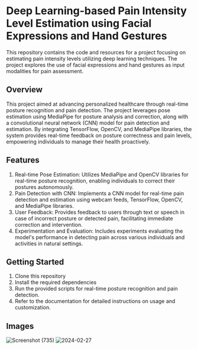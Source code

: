 # Deep Learning-based Pain Intensity Level Estimation using Facial Expressions and Hand Gestures
This repository contains the code and resources for a project focusing on estimating pain intensity levels utilizing deep learning techniques. The project explores the use of facial expressions and hand gestures as input modalities for pain assessment.

## Overview
This project aimed at advancing personalized healthcare through real-time posture recognition and pain detection. The project leverages pose estimation using MediaPipe for posture analysis and correction, along with a convolutional neural network (CNN) model for pain detection and estimation. By integrating TensorFlow, OpenCV, and MediaPipe libraries, the system provides real-time feedback on posture correctness and pain levels, empowering individuals to manage their health proactively.

## Features
1. Real-time Pose Estimation: Utilizes MediaPipe and OpenCV libraries for real-time posture recognition, enabling individuals to correct their postures autonomously.
2. Pain Detection with CNN: Implements a CNN model for real-time pain detection and estimation using webcam feeds, TensorFlow, OpenCV, and MediaPipe libraries.
3. User Feedback: Provides feedback to users through text or speech in case of incorrect posture or detected pain, facilitating immediate correction and intervention.
4. Experimentation and Evaluation: Includes experiments evaluating the model's performance in detecting pain across various individuals and activities in natural settings.

## Getting Started
1. Clone this repository 
2. Install the required dependencies 
3. Run the provided scripts for real-time posture recognition and pain detection.
4. Refer to the documentation for detailed instructions on usage and customization.

## Images
![Screenshot (735)](https://github.com/nikitansg/-Deep-Learning-based-Pain-Intensity-Level-Estimation-using-Facial-Expressions-and-Hand-Gestures/assets/138892560/5d826244-6882-4740-bb4a-f0a915c1da02)
![2024-02-27](https://github.com/nikitansg/-Deep-Learning-based-Pain-Intensity-Level-Estimation-using-Facial-Expressions-and-Hand-Gestures/assets/138892560/f10cc8d5-72f2-4da8-9c74-b0db456068ca)
